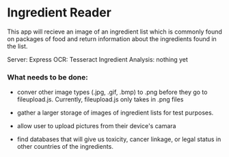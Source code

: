 # Ingredient Reader

This app will recieve an image of an ingredient list which is commonly found on packages of food and return information about the ingredients found in the list. 

Server: Express
OCR: Tesseract
Ingredient Analysis: nothing yet

### What needs to be done:

- conver other image types (.jpg, .gif, .bmp) to .png before they go to fileupload.js. Currently, fileupload.js only takes in .png files

- gather a larger storage of images of ingredient lists for test purposes.

- allow user to upload pictures from their device's camara

- find databases that will give us toxicity, cancer linkage, or legal status in other countries of the ingredients.

